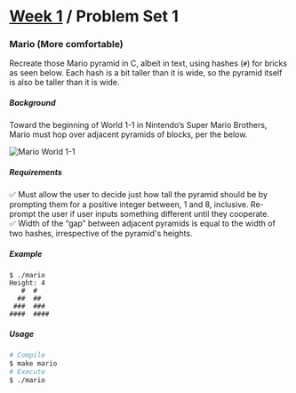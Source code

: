 # [Week 1](../../../) / Problem Set 1

### Mario (More comfortable)

Recreate those Mario pyramid in C, albeit in text, using hashes (`#`) for bricks as seen below. Each hash is a bit taller than it is wide, so the pyramid itself is also be taller than it is wide.

##### Background

Toward the beginning of World 1-1 in Nintendo’s Super Mario Brothers, Mario must hop over adjacent pyramids of blocks, per the below.

![Mario World 1-1](https://cs50.harvard.edu/x/2021/psets/1/mario/more/pyramids.png)

##### Requirements

:white_check_mark: Must allow the user to decide just how tall the pyramid should be by prompting them for a positive integer between, 1 and 8, inclusive. Re-prompt the user if user inputs something different until they cooperate.\
:white_check_mark: Width of the “gap” between adjacent pyramids is equal to the width of two hashes, irrespective of the pyramid's heights.

##### Example

```
$ ./mario
Height: 4
   #  #
  ##  ##
 ###  ###
####  ####
```

##### Usage

```bash
# Compile
$ make mario
# Execute
$ ./mario
```
